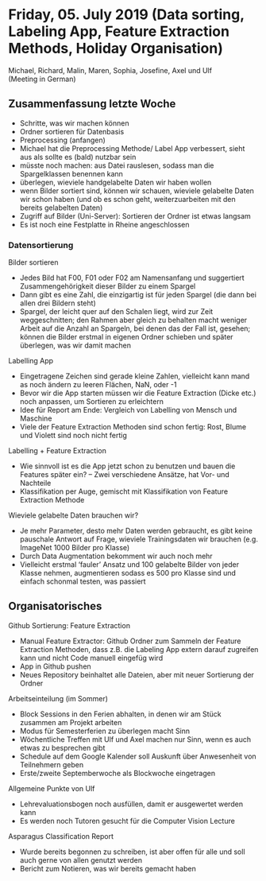 # Friday, 05. July 2019 (Data sorting, Labeling App, Feature Extraction Methods, Holiday Organisation)

Michael, Richard, Malin, Maren, Sophia, Josefine, Axel und Ulf  
(Meeting in German)

## Zusammenfassung letzte Woche
-	Schritte, was wir machen können
-	Ordner sortieren für Datenbasis
-	Preprocessing (anfangen)
-	Michael hat die Preprocessing Methode/ Label App verbessert, sieht aus als sollte es (bald) nutzbar sein
-	müsste noch machen: aus Datei rauslesen, sodass man die Spargelklassen benennen kann
-	überlegen, wieviele handgelabelte Daten wir haben wollen
-	wenn Bilder sortiert sind, können wir schauen, wieviele gelabelte Daten wir schon haben (und ob es schon geht, weiterzuarbeiten mit den bereits gelabelten Daten)
-	Zugriff auf Bilder (Uni-Server): Sortieren der Ordner ist etwas langsam
-	Es ist noch eine Festplatte in Rheine angeschlossen
  
### Datensortierung
Bilder sortieren
-	Jedes Bild hat F00, F01 oder F02 am Namensanfang und suggertiert Zusammengehörigkeit dieser Bilder zu einem Spargel
-	Dann gibt es eine Zahl, die einzigartig ist für jeden Spargel (die dann bei allen drei Bildern steht)
-	Spargel, der leicht quer auf den Schalen liegt, wird zur Zeit weggeschnitten; den Rahmen aber gleich zu behalten macht weniger Arbeit auf die Anzahl an Spargeln, bei denen das der Fall ist, gesehen; können die Bilder erstmal in eigenen Ordner schieben und später überlegen, was wir damit machen

Labelling App
-	Eingetragene Zeichen sind gerade kleine Zahlen, vielleicht kann mand as noch ändern zu leeren Flächen, NaN, oder -1
-	Bevor wir die App starten müssen wir die Feature Extraction (Dicke etc.) noch anpassen, um Sortieren zu erleichtern
-	Idee für Report am Ende: Vergleich von Labelling von Mensch und Maschine
-	Viele der Feature Extraction Methoden sind schon fertig: Rost, Blume und Violett sind noch nicht fertig

Labelling + Feature Extraction
-	Wie sinnvoll ist es die App jetzt schon zu benutzen und bauen die Features später ein? – Zwei verschiedene Ansätze, hat Vor- und Nachteile
-	Klassifikation per Auge, gemischt mit Klassifikation von Feature Extraction Methode

Wieviele gelabelte Daten brauchen wir?
-	Je mehr Parameter, desto mehr Daten werden gebraucht, es gibt keine pauschale Antwort auf Frage, wieviele Trainingsdaten wir brauchen (e.g. ImageNet 1000 Bilder pro Klasse)
-	Durch Data Augmentation bekomment wir auch noch mehr
-	Vielleicht erstmal ‘fauler’ Ansatz und 100 gelabelte Bilder von jeder Klasse nehmen, augmentieren sodass es 500 pro Klasse sind und einfach schonmal testen, was passiert
  
## Organisatorisches
Github Sortierung: Feature Extraction
-	Manual Feature Extractor: Github Ordner zum Sammeln der Feature Extraction Methoden, dass z.B. die Labeling App extern darauf zugreifen kann und nicht Code manuell eingefüg wird
-	App in Github pushen
-	Neues Repository beinhaltet alle Dateien, aber mit neuer Sortierung der Ordner

Arbeitseinteilung (im Sommer)
-	Block Sessions in den Ferien abhalten, in denen wir am Stück zusammen am Projekt arbeiten
-	Modus für Semesterferien zu überlegen macht Sinn
-	Wöchentliche Treffen mit Ulf und Axel machen nur Sinn, wenn es auch etwas zu besprechen gibt
-	Schedule auf dem Google Kalender soll Auskunft über Anwesenheit von Teilnehmern geben
-	Erste/zweite Septemberwoche als Blockwoche eingetragen

Allgemeine Punkte von Ulf
-	Lehrevaluationsbogen noch ausfüllen, damit er ausgewertet werden kann
-	Es werden noch Tutoren gesucht für die Computer Vision Lecture

Asparagus Classification Report
-	Wurde bereits begonnen zu schreiben, ist aber offen für alle und soll auch gerne von allen genutzt werden
-	Bericht zum Notieren, was wir bereits gemacht haben

